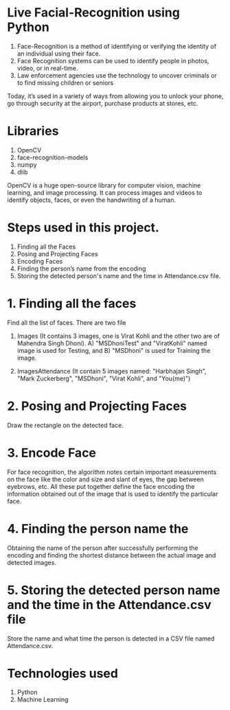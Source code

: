 # Live Facial-Recognition using Python
1. Face-Recognition is a method of identifying or verifying the identity of an individual using their face. 
2. Face Recognition systems can be used to identify people in photos, video, or in real-time.
3. Law enforcement agencies use the technology to uncover criminals or to find missing children or seniors

Today, it’s used in a variety of ways from allowing you to unlock your phone, go through security at the airport, purchase products at stores, etc.

# Libraries
1. OpenCV
2. face-recognition-models
3. numpy
4. dlib

OpenCV is a huge open-source library for computer vision, machine learning, and image processing. 
It can process images and videos to identify objects, faces, or even the handwriting of a human.

# Steps used in this project.
1. Finding all the Faces
2. Posing and Projecting Faces
3. Encoding Faces
4. Finding the person’s name from the encoding
5. Storing the detected person's name and the time in Attendance.csv file.

# 1. Finding all the faces 
  Find all the list of faces.
  There are two file
  1. Images (It contains 3 images, one is Virat Kohli and the other two are of Mahendra Singh Dhoni).
  A) "MSDhoniTest" and "ViratKohli" named image is used for Testing, and
  B) "MSDhoni" is used for Training the image.
  
  2. ImagesAttendance (It contain 5 images named: "Harbhajan Singh", "Mark Zuckerberg", "MSDhoni", "Virat Kohli", and "You(me)")

# 2. Posing and Projecting Faces
  Draw the rectangle on the detected face.

# 3. Encode Face
  For face recognition, the algorithm notes certain important measurements on the face like the color and size and slant of eyes, 
  the gap between eyebrows, etc. All these put together define the face encoding the information obtained out of the image that is used to identify the particular face.

# 4. Finding the person name  the
  Obtaining the name of the person after successfully performing the encoding and finding the shortest distance between the actual image and detected images.

# 5. Storing the detected person name and the time in the Attendance.csv file
  Store the name and what time the person is detected in a CSV file named Attendance.csv.

# Technologies used
1. Python 
2. Machine Learning
